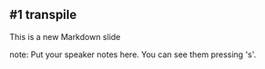 ##  #1 transpile

This is a new Markdown slide

note:
    Put your speaker notes here.
    You can see them pressing 's'.
